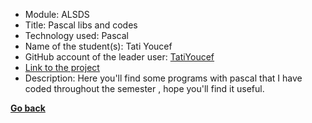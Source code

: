 - Module: ALSDS
- Title: Pascal libs and codes
- Technology used: Pascal
- Name of the student(s): Tati Youcef
- GitHub account of the leader user: [TatiYoucef](https://github.com/TatiYoucef)
- [Link to the project](https://drive.google.com/drive/folders/1LhYWa0d20_hmAVJKi2B7JELxUPrYsvoD?usp=drive_link)
- Description: Here you'll find some programs with pascal that I have coded throughout the semester , hope you'll find it useful.

**[Go back](../../ALSDS.md)**
